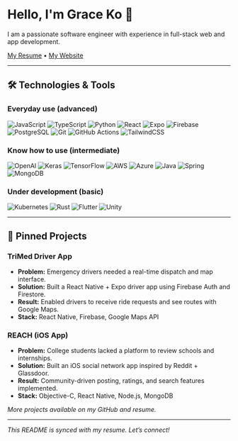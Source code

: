# Hello, I'm Grace Ko 👋

I am a passionate software engineer with experience in full-stack web and app development.

[My Resume](https://your-resume-link.com) • [My Website](https://your-website.com)

---

## 🛠️ Technologies & Tools

### Everyday use (advanced)
![JavaScript](https://img.shields.io/badge/JavaScript-F7DF1E?style=flat&logo=javascript&logoColor=black)
![TypeScript](https://img.shields.io/badge/TypeScript-3178C6?style=flat&logo=typescript&logoColor=white)
![Python](https://img.shields.io/badge/Python-3776AB?style=flat&logo=python&logoColor=white)
![React](https://img.shields.io/badge/React-20232A?style=flat&logo=react&logoColor=61DAFB)
![Expo](https://img.shields.io/badge/Expo-000020?style=flat&logo=expo&logoColor=white)
![Firebase](https://img.shields.io/badge/Firebase-FFCA28?style=flat&logo=firebase&logoColor=black)
![PostgreSQL](https://img.shields.io/badge/PostgreSQL-336791?style=flat&logo=postgresql&logoColor=white)
![Git](https://img.shields.io/badge/Git-F05032?style=flat&logo=git&logoColor=white)
![GitHub Actions](https://img.shields.io/badge/GitHub_Actions-2088FF?style=flat&logo=github-actions&logoColor=white)
![TailwindCSS](https://img.shields.io/badge/Tailwind_CSS-38B2AC?style=flat&logo=tailwind-css&logoColor=white)

### Know how to use (intermediate)
![OpenAI](https://img.shields.io/badge/OpenAI-412991?style=flat&logo=openai&logoColor=white)
![Keras](https://img.shields.io/badge/Keras-D00000?style=flat&logo=keras&logoColor=white)
![TensorFlow](https://img.shields.io/badge/TensorFlow-FF6F00?style=flat&logo=tensorflow&logoColor=white)
![AWS](https://img.shields.io/badge/AWS-232F3E?style=flat&logo=amazon-aws&logoColor=white)
![Azure](https://img.shields.io/badge/Azure-0078D4?style=flat&logo=microsoft-azure&logoColor=white)
![Java](https://img.shields.io/badge/Java-007396?style=flat&logo=java&logoColor=white)
![Spring](https://img.shields.io/badge/Spring-6DB33F?style=flat&logo=spring&logoColor=white)
![MongoDB](https://img.shields.io/badge/MongoDB-47A248?style=flat&logo=mongodb&logoColor=white)

### Under development (basic)
![Kubernetes](https://img.shields.io/badge/Kubernetes-326CE5?style=flat&logo=kubernetes&logoColor=white)
![Rust](https://img.shields.io/badge/Rust-000000?style=flat&logo=rust&logoColor=white)
![Flutter](https://img.shields.io/badge/Flutter-02569B?style=flat&logo=flutter&logoColor=white)
![Unity](https://img.shields.io/badge/Unity-000000?style=flat&logo=unity&logoColor=white)

---

## 📌 Pinned Projects

### TriMed Driver App
- **Problem:** Emergency drivers needed a real-time dispatch and map interface.
- **Solution:** Built a React Native + Expo driver app using Firebase Auth and Firestore.
- **Result:** Enabled drivers to receive ride requests and see routes with Google Maps.
- **Stack:** React Native, Firebase, Google Maps API

### REACH (iOS App)
- **Problem:** College students lacked a platform to review schools and internships.
- **Solution:** Built an iOS social network app inspired by Reddit + Glassdoor.
- **Result:** Community-driven posting, ratings, and search features implemented.
- **Stack:** Objective-C, React Native, Node.js, MongoDB

*More projects available on my GitHub and resume.*

---

*This README is synced with my resume. Let’s connect!*
